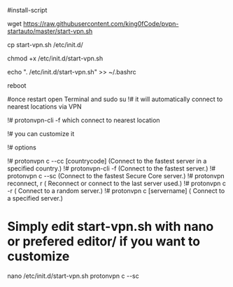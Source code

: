#install-script

wget https://raw.githubusercontent.com/king0fCode/pvpn-startauto/master/start-vpn.sh

cp start-vpn.sh /etc/init.d/

chmod +x /etc/init.d/start-vpn.sh

echo ". /etc/init.d/start-vpn.sh" >> ~/.bashrc

reboot


#once restart open Terminal and 
sudo su
!# it will automatically connect to nearest locations via VPN

!#  protonvpn-cli -f which connect to nearest location

!# you can customize it 

!# options 

!# protonvpn c --cc [countrycode]	 (Connect to the fastest server in a specified country.)
!# protonvpn-cli -f           (Connect to the fastest server.)
!# protonvpn c --sc	         (Connect to the fastest Secure Core server.)
!# protonvpn reconnect, r	 ( Reconnect or connect to the last server used.)
!# protonvpn c -r	         ( Connect to a random server.)
!# protonvpn c [servername]	 ( Connect to a specified server.)

# Simply edit  start-vpn.sh with nano or prefered editor/ if you want to customize
nano /etc/init.d/start-vpn.sh 
protonvpn c --sc	
